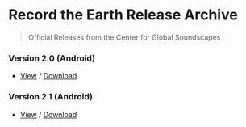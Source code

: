 # Record the Earth Release Archive 

> Official Releases from the Center for Global Soundscapes


### Version 2.0 (Android)

 - [View](https://github.com/centerforglobalsoundscapes/record-the-earth-archive/releases/tag/v.2.0)  /   [Download](https://github.com/centerforglobalsoundscapes/record-the-earth-archive/releases/download/v.2.0/RecordTheEarth-v2.0.apk)
  
  
### Version 2.1 (Android)

 - [View](https://github.com/centerforglobalsoundscapes/record-the-earth-archive/releases/tag/v.2.1)  /    [Download](https://github.com/centerforglobalsoundscapes/record-the-earth-archive/releases/download/v2.1/RecordTheEarth-v2.1.apk)


